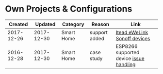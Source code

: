 # Own Projects & Configurations

| Created  | Updated  | Category  | Reason       | Link                                               |
|----------|----------|-----------|--------------|----------------------------------------------------|
|2017-12-26|2017-12-30|Smart Home |support added |[Itead eWeLink Sonoff devices](SmartHome/sonoff/readme.md)|
|2016-12-28|2017-12-30|Smart Home |case study    |ESP8266 supported device [issue handling](https://github.com/kakopappa/arduino-esp8266-alexa-multiple-wemo-switch/issues/22)|
